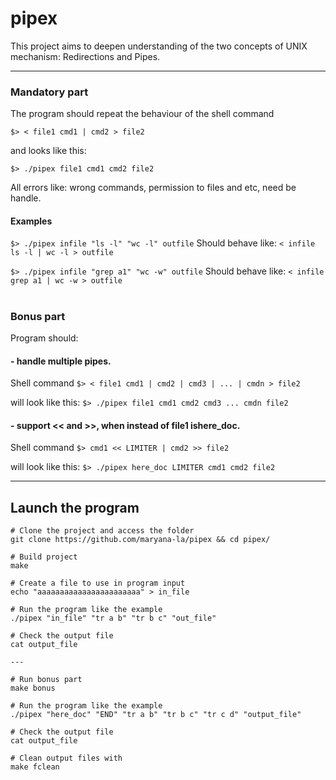 # pipex

This project aims to deepen understanding of the two concepts of UNIX mechanism: Redirections and Pipes.

---
### Mandatory part
The program  should repeat the behaviour of the shell command

```
$> < file1 cmd1 | cmd2 > file2 
```
and looks like this:
```
$> ./pipex file1 cmd1 cmd2 file2
```


All errors like: wrong commands, permission to files and etc, need be handle.

#### Examples
``
$> ./pipex infile "ls -l" "wc -l" outfile
``
Should behave like: `< infile ls -l | wc -l > outfile`

``
$> ./pipex infile "grep a1" "wc -w" outfile
``
Should behave like: `< infile grep a1 | wc -w > outfile`

# 

### Bonus part
Program should:
#### - handle multiple pipes.

  Shell command ` $> < file1 cmd1 | cmd2 | cmd3 | ... | cmdn > file2 `

  will look like this: `$> ./pipex file1 cmd1 cmd2 cmd3 ... cmdn file2`

#### - support << and >>, when instead of file1 ishere_doc.

  Shell command `$> cmd1 << LIMITER | cmd2 >> file2`

   will look like this: `$> ./pipex here_doc LIMITER cmd1 cmd2 file2`


---


## Launch the program

```
# Clone the project and access the folder
git clone https://github.com/maryana-la/pipex && cd pipex/

# Build project
make

# Create a file to use in program input
echo "aaaaaaaaaaaaaaaaaaaaaaa" > in_file

# Run the program like the example
./pipex "in_file" "tr a b" "tr b c" "out_file"

# Check the output file
cat output_file

---

# Run bonus part
make bonus

# Run the program like the example
./pipex "here_doc" "END" "tr a b" "tr b c" "tr c d" "output_file"

# Check the output file
cat output_file

# Clean output files with
make fclean
```
